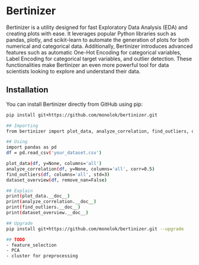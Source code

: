 # Bertinizer

Bertinizer is a utility designed for fast Exploratory Data Analysis (EDA) and creating plots with ease. It leverages popular Python libraries such as pandas, plotly, and scikit-learn to automate the generation of plots for both numerical and categorical data. Additionally, Bertinizer introduces advanced features such as automatic One-Hot Encoding for categorical variables, Label Encoding for categorical target variables, and outlier detection. These functionalities make Bertinizer an even more powerful tool for data scientists looking to explore and understand their data.

## Installation

You can install Bertinizer directly from GitHub using pip:

```bash
pip install git+https://github.com/monolok/bertinizer.git

## Importing
from bertinizer import plot_data, analyze_correlation, find_outliers, dataset_overview

## Using
import pandas as pd
df = pd.read_csv('your_dataset.csv')

plot_data(df, y=None, columns='all')
analyze_correlation(df, y=None, columns='all', corr=0.5)
find_outliers(df, columns='all', std=3)
dataset_overview(df, remove_nan=False)

## Explain
print(plot_data.__doc__)
print(analyze_correlation.__doc__)
print(find_outliers.__doc__)
print(dataset_overview.__doc__)

## Upgrade
pip install git+https://github.com/monolok/bertinizer.git --upgrade

## TODO
- feature_selection
- PCA
- cluster for preprocessing